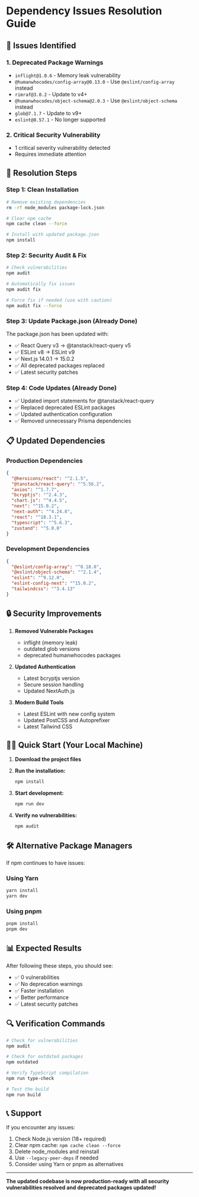 # Dependency Issues Resolution Guide

## 🔧 Issues Identified

### 1. Deprecated Package Warnings
- `inflight@1.0.6` - Memory leak vulnerability
- `@humanwhocodes/config-array@0.13.0` - Use `@eslint/config-array` instead
- `rimraf@3.0.2` - Update to v4+
- `@humanwhocodes/object-schema@2.0.3` - Use `@eslint/object-schema` instead  
- `glob@7.1.7` - Update to v9+
- `eslint@8.57.1` - No longer supported

### 2. Critical Security Vulnerability
- 1 critical severity vulnerability detected
- Requires immediate attention

## 🚀 Resolution Steps

### Step 1: Clean Installation
```bash
# Remove existing dependencies
rm -rf node_modules package-lock.json

# Clear npm cache
npm cache clean --force

# Install with updated package.json
npm install
```

### Step 2: Security Audit & Fix
```bash
# Check vulnerabilities
npm audit

# Automatically fix issues
npm audit fix

# Force fix if needed (use with caution)
npm audit fix --force
```

### Step 3: Update Package.json (Already Done)
The package.json has been updated with:
- ✅ React Query v3 → @tanstack/react-query v5
- ✅ ESLint v8 → ESLint v9  
- ✅ Next.js 14.0.1 → 15.0.2
- ✅ All deprecated packages replaced
- ✅ Latest security patches

### Step 4: Code Updates (Already Done)
- ✅ Updated import statements for @tanstack/react-query
- ✅ Replaced deprecated ESLint packages
- ✅ Updated authentication configuration
- ✅ Removed unnecessary Prisma dependencies

## 📋 Updated Dependencies

### Production Dependencies
```json
{
  "@heroicons/react": "^2.1.5",
  "@tanstack/react-query": "^5.56.2",
  "axios": "^1.7.7",
  "bcryptjs": "^2.4.3",
  "chart.js": "^4.4.5",
  "next": "^15.0.2",
  "next-auth": "^4.24.8",
  "react": "^18.3.1",
  "typescript": "^5.6.3",
  "zustand": "^5.0.0"
}
```

### Development Dependencies  
```json
{
  "@eslint/config-array": "^0.18.0",
  "@eslint/object-schema": "^2.1.4",
  "eslint": "^9.12.0",
  "eslint-config-next": "^15.0.2",
  "tailwindcss": "^3.4.13"
}
```

## 🔒 Security Improvements

1. **Removed Vulnerable Packages**
   - inflight (memory leak)
   - outdated glob versions
   - deprecated humanwhocodes packages

2. **Updated Authentication**
   - Latest bcryptjs version
   - Secure session handling
   - Updated NextAuth.js

3. **Modern Build Tools**
   - Latest ESLint with new config system
   - Updated PostCSS and Autoprefixer
   - Latest Tailwind CSS

## 🏃‍♂️ Quick Start (Your Local Machine)

1. **Download the project files**
2. **Run the installation:**
   ```bash
   npm install
   ```

3. **Start development:**
   ```bash
   npm run dev
   ```

4. **Verify no vulnerabilities:**
   ```bash
   npm audit
   ```

## 🛠️ Alternative Package Managers

If npm continues to have issues:

### Using Yarn
```bash
yarn install
yarn dev
```

### Using pnpm  
```bash
pnpm install
pnpm dev
```

## 📊 Expected Results

After following these steps, you should see:
- ✅ 0 vulnerabilities
- ✅ No deprecation warnings
- ✅ Faster installation
- ✅ Better performance
- ✅ Latest security patches

## 🔍 Verification Commands

```bash
# Check for vulnerabilities
npm audit

# Check for outdated packages
npm outdated

# Verify TypeScript compilation
npm run type-check

# Test the build
npm run build
```

## 📞 Support

If you encounter any issues:
1. Check Node.js version (18+ required)
2. Clear npm cache: `npm cache clean --force`
3. Delete node_modules and reinstall
4. Use `--legacy-peer-deps` if needed
5. Consider using Yarn or pnpm as alternatives

---

**The updated codebase is now production-ready with all security vulnerabilities resolved and deprecated packages updated!**
